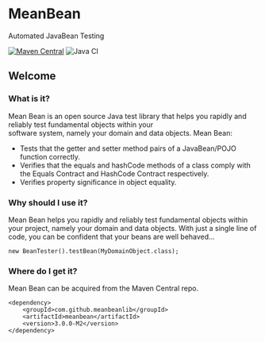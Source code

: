 # MeanBean

Automated JavaBean Testing

[![Maven Central](https://maven-badges.herokuapp.com/maven-central/com.github.meanbeanlib/meanbean/badge.svg)](https://maven-badges.herokuapp.com/maven-central/com.github.meanbeanlib/meanbean)
![Java CI](https://github.com/meanbeanlib/meanbean/workflows/Java%20CI/badge.svg)


## Welcome

### What is it?

Mean Bean is an open source Java test library that helps you rapidly and reliably test fundamental objects within your <br/>
software system, namely your domain and data objects. Mean Bean:

  - Tests that the getter and setter method pairs of a JavaBean/POJO function correctly.
  - Verifies that the equals and hashCode methods of a class comply with the Equals Contract and HashCode Contract respectively.
  - Verifies property significance in object equality.

### Why should I use it?

Mean Bean helps you rapidly and reliably test fundamental objects within your project, namely your domain and data objects.
With just a single line of code, you can be confident that your beans are well behaved…

    new BeanTester().testBean(MyDomainObject.class);

### Where do I get it?

Mean Bean can be acquired from the Maven Central repo.

    <dependency>
        <groupId>com.github.meanbeanlib</groupId>
        <artifactId>meanbean</artifactId>
        <version>3.0.0-M2</version>
    </dependency>

